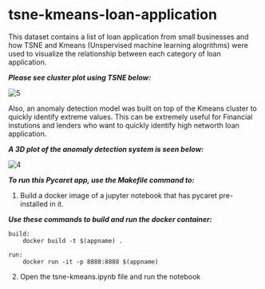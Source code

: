 # tsne-kmeans-loan-application
This dataset contains a list of loan application from small businesses and how TSNE and Kmeans (Unspervised machine learning alogrithms) were used to visualize the relationship between each category of loan application.

***Please see cluster plot using TSNE below:***

![5](https://user-images.githubusercontent.com/32384910/141666703-abab0288-27dc-4c17-bc96-1bf8dc558c83.png)

Also, an anomaly detection model was built on top of the Kmeans cluster to quickly identify extreme values. This can be extremely useful for Financial instutions and lenders who want to quickly identify high networth loan application. 

***A 3D plot of the anomaly detection system is seen below:***

![4](https://user-images.githubusercontent.com/32384910/141665751-30800d67-8e07-4614-9e06-642b7da3b731.png)

***To run this Pycaret app, use the Makefile command to:***

1. Build a docker image of a jupyter notebook that has pycaret pre-installed in it.

***Use these commands to build and run the docker container:***

```
build:
	docker build -t $(appname) .
		
run:
	docker run -it -p 8888:8888 $(appname)
```

2. Open the tsne-kmeans.ipynb file and run the notebook

